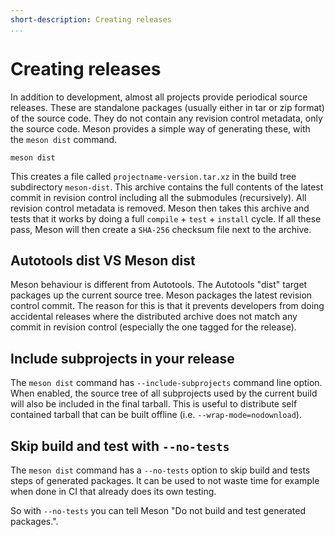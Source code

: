 ```yaml
---
short-description: Creating releases
...
```


# Creating releases

In addition to development, almost all projects provide periodical
source releases. These are standalone packages (usually either in
tar or zip format) of the source code. They do not contain any
revision control metadata, only the source code.  Meson provides
a simple way of generating these, with the `meson dist` command.

```console
meson dist
```

This creates a file called `projectname-version.tar.xz` in the build
tree subdirectory `meson-dist`. This archive contains the full contents
of the latest commit in revision control including all the submodules
(recursively). All revision control metadata is removed. Meson then
takes this archive and tests that it works by doing a full 
`compile` + `test` + `install` cycle. If all these pass, Meson will
then create a `SHA-256` checksum file next to the archive.


## Autotools dist VS Meson dist

Meson behaviour is different from Autotools. The Autotools "dist"
target packages up the current source tree. Meson packages the latest
revision control commit. The reason for this is that it prevents developers
from doing accidental releases where the distributed archive does not match
any commit in revision control (especially the one tagged for the release).


## Include subprojects in your release

The `meson dist` command has `--include-subprojects` command line option.
When enabled, the source tree of all subprojects used by the current build
will also be included in the final tarball. This is useful to distribute
self contained tarball that can be built offline (i.e. `--wrap-mode=nodownload`).


## Skip build and test with `--no-tests`

The `meson dist` command has a `--no-tests` option to skip build and
tests steps of generated packages. It can be used to not waste time
for example when done in CI that already does its own testing.

So with `--no-tests` you can tell Meson "Do not build and test generated
packages.".

